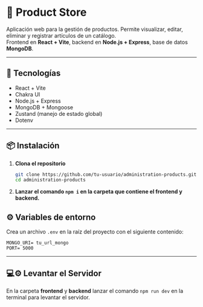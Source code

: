 # 🛒 Product Store

Aplicación web para la gestión de productos. Permite visualizar, editar, eliminar y registrar artículos de un catálogo.  
Frontend en **React + Vite**, backend en **Node.js + Express**, base de datos **MongoDB**.

---

## 🚀 Tecnologías

- React + Vite
- Chakra UI
- Node.js + Express
- MongoDB + Mongoose
- Zustand (manejo de estado global)
- Dotenv

---

## 📦 Instalación

1. **Clona el repositorio**

   ```bash
   git clone https://github.com/tu-usuario/administration-products.git
   cd administration-products
   ```

2. **Lanzar el comando `npm i` en la carpeta que contiene el frontend y backend.**

## ⚙️ Variables de entorno

Crea un archivo `.env` en la raíz del proyecto con el siguiente contenido:

```env
MONGO_URI= tu_url_mongo
PORT= 5000
```

---

## 💻⚙️ Levantar el Servidor

En la carpeta **frontend** y **backend** lanzar el comando `npm run dev` en la terminal para levantar el servidor.
